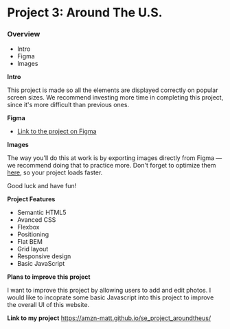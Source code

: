 # Project 3: Around The U.S.

### Overview

- Intro
- Figma
- Images

**Intro**

This project is made so all the elements are displayed correctly on popular screen sizes. We recommend investing more time in completing this project, since it's more difficult than previous ones.

**Figma**

- [Link to the project on Figma](https://www.figma.com/file/ii4xxsJ0ghevUOcssTlHZv/Sprint-3%3A-Around-the-US?node-id=0%3A1)

**Images**

The way you'll do this at work is by exporting images directly from Figma — we recommend doing that to practice more. Don't forget to optimize them [here](https://tinypng.com/), so your project loads faster.

Good luck and have fun!

**Project Features**

- Semantic HTML5
- Avanced CSS
- Flexbox
- Positioning
- Flat BEM
- Grid layout
- Responsive design
- Basic JavaScript

**Plans to improve this project**

I want to improve this project by allowing users to add and edit photos. I would like to incoprate some basic Javascript into this project to improve the overall UI of this website.

**Link to my project**
https://amzn-matt.github.io/se_project_aroundtheus/
